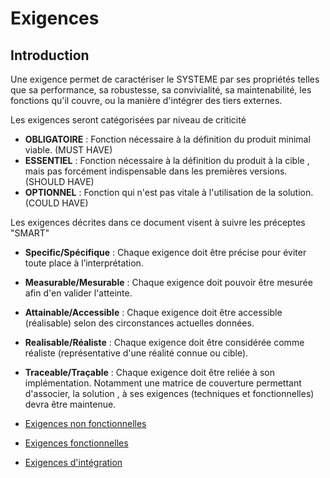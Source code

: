 # Exigences

## Introduction

Une exigence permet de caractériser le SYSTEME par ses propriétés telles que sa performance, sa robustesse, sa convivialité, sa maintenabilité, les fonctions qu'il couvre, ou la manière d'intégrer des tiers externes.

Les exigences seront catégorisées par niveau de criticité

- **OBLIGATOIRE** : Fonction nécessaire à la définition du produit minimal viable. (MUST HAVE)
- **ESSENTIEL** : Fonction nécessaire à la définition du produit à la cible , mais pas forcément  indispensable dans les premières versions. (SHOULD HAVE)
- **OPTIONNEL** : Fonction qui n'est pas vitale à l'utilisation de la solution. (COULD HAVE)

Les exigences décrites dans ce document visent à suivre les préceptes "SMART"

- **Specific/Spécifique** : Chaque exigence doit être précise pour éviter toute place à l’interprétation.
- **Measurable/Mesurable** : Chaque exigence doit pouvoir être mesurée afin d'en valider l'atteinte.
- **Attainable/Accessible** : Chaque exigence doit être accessible (réalisable) selon des circonstances actuelles données.
- **Realisable/Réaliste** : Chaque exigence doit être considérée comme réaliste (représentative d'une réalité connue ou cible).
- **Traceable/Traçable** : Chaque exigence doit être reliée à son implémentation. Notamment une matrice de couverture permettant d'associer, la solution , à ses exigences (techniques et fonctionnelles) devra être maintenue.

- [Exigences non fonctionnelles](./0301.NonFunctionalRequirements.md)
- [Exigences  fonctionnelles](./0302.FunctionalRequirements.md)
- [Exigences d'intégration](./0303.IntegrationRequirements.md)
